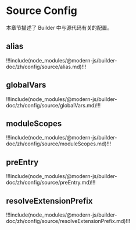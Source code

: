 # Source Config

本章节描述了 Builder 中与源代码有关的配置。

## alias

!!!include(node_modules/@modern-js/builder-doc/zh/config/source/alias.md)!!!

## globalVars

!!!include(node_modules/@modern-js/builder-doc/zh/config/source/globalVars.md)!!!

## moduleScopes

!!!include(node_modules/@modern-js/builder-doc/zh/config/source/moduleScopes.md)!!!

## preEntry

!!!include(node_modules/@modern-js/builder-doc/zh/config/source/preEntry.md)!!!

## resolveExtensionPrefix

!!!include(node_modules/@modern-js/builder-doc/zh/config/source/resolveExtensionPrefix.md)!!!

